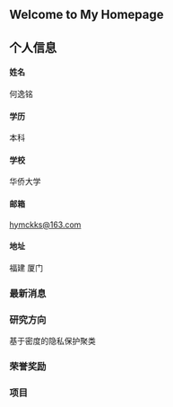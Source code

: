 ## Welcome to My Homepage

## 个人信息
#### 姓名
何逸铭
#### 学历
本科
#### 学校
华侨大学
#### 邮箱
hymckks@163.com
#### 地址
福建 厦门


### 最新消息
### 研究方向
基于密度的隐私保护聚类

### 荣誉奖励
### 项目
